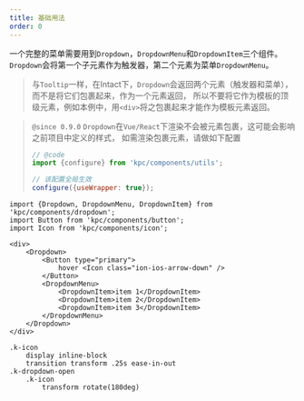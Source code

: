 ```yaml
---
title: 基础用法
order: 0
---
```


一个完整的菜单需要用到`Dropdown`，`DropdownMenu`和`DropdownItem`三个组件。
`Dropdown`会将第一个子元素作为触发器，第二个元素为菜单`DropdownMenu`。

> 与`Tooltip`一样，在Intact下，`Dropdown`会返回两个元素（触发器和菜单），而不是将它们包裹起来，作为一个元素返回，
> 所以不要将它作为模板的顶级元素，例如本例中，用`<div>`将之包裹起来才能作为模板元素返回。

> `@since 0.9.0` `Dropdown`在`Vue/React`下渲染不会被元素包裹，这可能会影响之前项目中定义的样式，
> 如需渲染包裹元素，请做如下配置
> ```js
> // @code 
> import {configure} from 'kpc/components/utils';
>
> // 该配置全局生效
> configure({useWrapper: true});
> ```


```vdt
import {Dropdown, DropdownMenu, DropdownItem} from 'kpc/components/dropdown';
import Button from 'kpc/components/button';
import Icon from 'kpc/components/icon';

<div>
    <Dropdown>
        <Button type="primary">
            hover <Icon class="ion-ios-arrow-down" />
        </Button>
        <DropdownMenu>
            <DropdownItem>item 1</DropdownItem>
            <DropdownItem>item 2</DropdownItem>
            <DropdownItem>item 3</DropdownItem>
        </DropdownMenu>
    </Dropdown>
</div>
```

```styl
.k-icon
    display inline-block
    transition transform .25s ease-in-out
.k-dropdown-open
    .k-icon
        transform rotate(180deg)
```
